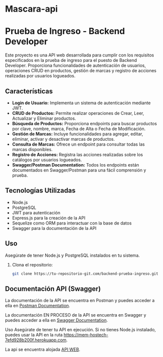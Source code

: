 # Mascara-api
# Prueba de Ingreso - Backend Developer

Este proyecto es una API web desarrollada para cumplir con los requisitos especificados en la prueba de ingreso para el puesto de Backend Developer. Proporciona funcionalidades de autenticación de usuarios, operaciones CRUD en productos, gestión de marcas y registro de acciones realizadas por usuarios logueados.

## Características

- **Login de Usuario:** Implementa un sistema de autenticación mediante JWT.
- **CRUD de Productos:** Permite realizar operaciones de Crear, Leer, Actualizar y Eliminar productos.
- **Búsqueda de Productos:** Proporciona endpoints para buscar productos por clave, nombre, marca, Fecha de Alta o Fecha de Modificación.
- **Gestión de Marcas:** Incluye funcionalidades para agregar, editar, eliminar, activar y desactivar marcas de productos.
- **Consulta de Marcas:** Ofrece un endpoint para consultar todas las marcas disponibles.
- **Registro de Acciones:** Registra las acciones realizadas sobre los catálogos por usuarios logueados.
- **Swagger/Postman Documentation:** Todos los endpoints están documentados en Swagger/Postman para una fácil comprensión y prueba.

## Tecnologías Utilizadas

- Node.js
- PostgreSQL
- JWT para autenticación
- Express.js para la creación de la API
- Sequelize como ORM para interactuar con la base de datos
- Swagger para la documentación de la API

## Uso

Asegúrate de tener Node.js y PostgreSQL instalados en tu sistema.

1. Clona el repositorio:

   ```bash
   git clone https://tu-repositorio-git.com/backend-prueba-ingreso.git


## Documentación API (Swagger)

La documentación de la API se encuentra en Postman y puedes acceder a ella en [Postman Documentation](https://documenter.getpostman.com/view/12536131/2s9YkjANtF).

La documentación EN PROCESO de la API se encuentra en Swagger y puedes acceder a ella en [Swagger Documentation](https://mem-hostech-7efd928b200f.herokuapp.com/api_doc).


Uso
Asegúrate de tener tu API en ejecución. Si no tienes Node.js instalado, puedes usar la API en la ruta https://mem-hostech-7efd928b200f.herokuapp.com.

La api se encuentra alojada [API WEB](https://mem-hostech-7efd928b200f.herokuapp.com).